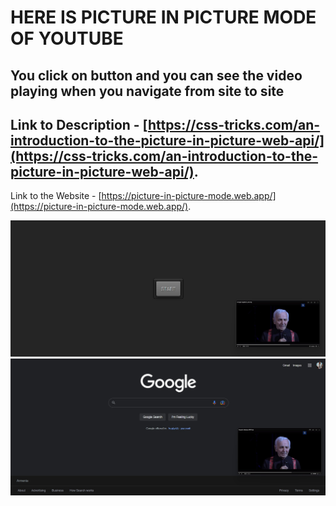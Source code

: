 # HERE IS PICTURE IN PICTURE MODE OF YOUTUBE

## You click on button and you can see the video playing when you navigate from site to site

## Link to Description - [https://css-tricks.com/an-introduction-to-the-picture-in-picture-web-api/](https://css-tricks.com/an-introduction-to-the-picture-in-picture-web-api/).

Link to the Website - [https://picture-in-picture-mode.web.app/](https://picture-in-picture-mode.web.app/).

![screenshot home](./screenshots/pic%20in%20pic%20home.jpg)
![screenshot google](./screenshots/pic%20in%20pic%20google.jpg)
